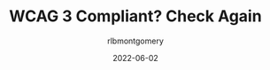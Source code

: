 ---
author: rlbmontgomery
date: 2022-06-02
permalink: false
tags:
  - accessibility
  - wcag
  - standards
target_url: https://whollyaccessible.org/2022/06/02/wcag-3-compliant-check-again/
title: WCAG 3 Compliant? Check Again
---
